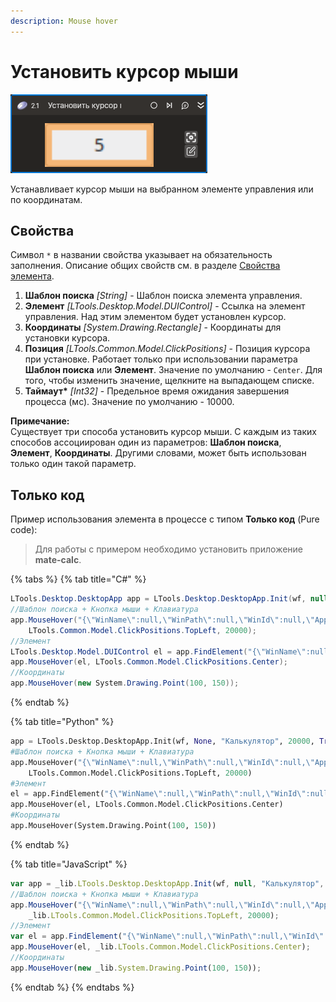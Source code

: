 ```yaml
---
description: Mouse hover
---
```


# Установить курсор мыши

![](../../../.gitbook/assets1/mouse-hover.png)

Устанавливает курсор мыши на выбранном элементе управления или по координатам.

## Свойства

Символ `*` в названии свойства указывает на обязательность заполнения. Описание общих свойств см. в разделе [Свойства элемента](https://docs.primo-rpa.ru/primo-rpa/primo-studio/process/elements#svoistva-elementa).

1. **Шаблон поиска** *[String]* - Шаблон поиска элемента управления.  
1. **Элемент** *[LTools.Desktop.Model.DUIControl]* - Ссылка на элемент управления. Над этим элементом будет установлен курсор.  
1. **Координаты** *[System.Drawing.Rectangle]* - Координаты для установки курсора.  
1. **Позиция** *[LTools.Common.Model.ClickPositions]* - Позиция курсора при установке. Работает только при использовании параметра **Шаблон поиска** или **Элемент**. Значение по умолчанию - `Center`. Для того, чтобы изменить значение, щелкните на выпадающем списке.  
1. **Таймаут\*** *[Int32]* - Предельное время ожидания завершения процесса (мс). Значение по умолчанию - 10000.  

**Примечание:** <br> 
Существует три способа установить курсор мыши. С каждым из таких способов ассоциирован один из параметров: **Шаблон поиска**, **Элемент**, **Координаты**. Другими словами, может быть использован только один такой параметр.

## Только код  
Пример использования элемента в процессе с типом **Только код** (Pure code):
> Для работы с примером необходимо установить приложение **mate-calc**.

{% tabs %}
{% tab title="C#" %}
```csharp
LTools.Desktop.DesktopApp app = LTools.Desktop.DesktopApp.Init(wf, null, "Калькулятор", 20000, true, LTools.Desktop.Model.DesktopTypes.UIAUTOMATION);
//Шаблон поиска + Кнопка мыши + Клавиатура
app.MouseHover("{\"WinName\":null,\"WinPath\":null,\"WinId\":null,\"AppName\":\"mate-calc\",\"TextSearchMode\":0,\"Items\":[{\"Name\":\"5\",\"Role\":\"push button\",\"Items\":[]}]}",
    LTools.Common.Model.ClickPositions.TopLeft, 20000);
//Элемент
LTools.Desktop.Model.DUIControl el = app.FindElement("{\"WinName\":null,\"WinPath\":null,\"WinId\":null,\"AppName\":\"mate-calc\",\"TextSearchMode\":0,\"Items\":[{\"Name\":\"5\",\"Role\":\"push button\",\"Items\":[]}]}");
app.MouseHover(el, LTools.Common.Model.ClickPositions.Center);
//Координаты
app.MouseHover(new System.Drawing.Point(100, 150));
```
{% endtab %}

{% tab title="Python" %}
```python
app = LTools.Desktop.DesktopApp.Init(wf, None, "Калькулятор", 20000, True, LTools.Desktop.Model.DesktopTypes.UIAUTOMATION)
#Шаблон поиска + Кнопка мыши + Клавиатура
app.MouseHover("{\"WinName\":null,\"WinPath\":null,\"WinId\":null,\"AppName\":\"mate-calc\",\"TextSearchMode\":0,\"Items\":[{\"Name\":\"5\",\"Role\":\"push button\",\"Items\":[]}]}",
    LTools.Common.Model.ClickPositions.TopLeft, 20000)
#Элемент
el = app.FindElement("{\"WinName\":null,\"WinPath\":null,\"WinId\":null,\"AppName\":\"mate-calc\",\"TextSearchMode\":0,\"Items\":[{\"Name\":\"5\",\"Role\":\"push button\",\"Items\":[]}]}")
app.MouseHover(el, LTools.Common.Model.ClickPositions.Center)
#Координаты
app.MouseHover(System.Drawing.Point(100, 150))
```
{% endtab %}

{% tab title="JavaScript" %}
```javascript
var app = _lib.LTools.Desktop.DesktopApp.Init(wf, null, "Калькулятор", 20000, true, _lib.LTools.Desktop.Model.DesktopTypes.UIAUTOMATION);
//Шаблон поиска + Кнопка мыши + Клавиатура
app.MouseHover("{\"WinName\":null,\"WinPath\":null,\"WinId\":null,\"AppName\":\"mate-calc\",\"TextSearchMode\":0,\"Items\":[{\"Name\":\"5\",\"Role\":\"push button\",\"Items\":[]}]}",
	_lib.LTools.Common.Model.ClickPositions.TopLeft, 20000);
//Элемент
var el = app.FindElement("{\"WinName\":null,\"WinPath\":null,\"WinId\":null,\"AppName\":\"mate-calc\",\"TextSearchMode\":0,\"Items\":[{\"Name\":\"5\",\"Role\":\"push button\",\"Items\":[]}]}");
app.MouseHover(el, _lib.LTools.Common.Model.ClickPositions.Center);
//Координаты
app.MouseHover(new _lib.System.Drawing.Point(100, 150));
```
{% endtab %}
{% endtabs %}



